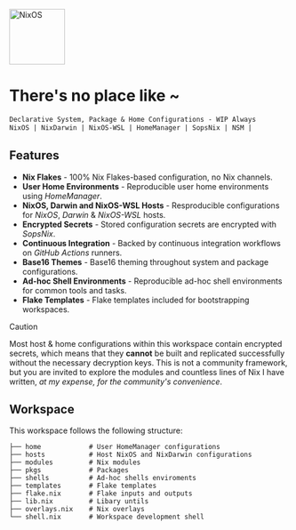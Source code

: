 [<img src="https://nixos.org/logo/nixos-logo-only-hires.png" width="100" alt="NixOS">](https://nixos.org)

# There's no place like ~

```ocaml
Declarative System, Package & Home Configurations - WIP Always
NixOS | NixDarwin | NixOS-WSL | HomeManager | SopsNix | NSM |
```

## Features

- **Nix Flakes** - 100% Nix Flakes-based configuration, no Nix channels.
- **User Home Environments** - Reproducible user home environments using _HomeManager_.
- **NixOS, Darwin and NixOS-WSL Hosts** - Resproducible configurations for _NixOS_, _Darwin_ & _NixOS-WSL_ hosts.
- **Encrypted Secrets** - Stored configuration secrets are encrypted with _SopsNix_.
- **Continuous Integration** - Backed by continuous integration workflows on _GitHub Actions_ runners.
- **Base16 Themes** - Base16 theming throughout system and package configurations.
- **Ad-hoc Shell Environments** - Reproducible ad-hoc shell environments for common tools and tasks.
- **Flake Templates** - Flake templates included for bootstrapping workspaces.

> [!CAUTION]
>
> Most host & home configurations within this workspace contain encrypted secrets,
> which means that they **cannot** be built and replicated successfully without
> the necessary decryption keys. This is not a community framework, but you are
> invited to explore the modules and countless lines of Nix I have written, _at
> my expense, for the community's convenience_.

## Workspace

This workspace follows the following structure:

```
├── home            # User HomeManager configurations
├── hosts           # Host NixOS and NixDarwin configurations
├── modules         # Nix modules
├── pkgs            # Packages
├── shells          # Ad-hoc shells enviroments
├── templates       # Flake templates
├── flake.nix       # Flake inputs and outputs
├── lib.nix         # Libary untils
├── overlays.nix    # Nix overlays
└── shell.nix       # Workspace development shell
```
